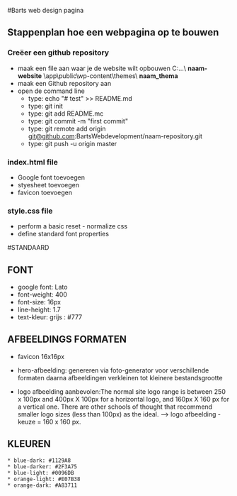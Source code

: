 #Barts web design pagina
## Stappenplan hoe een webpagina op te bouwen
### Creëer een github repository
* maak een file aan waar je de website wilt opbouwen C:\...\ __naam-website__ \app\public\wp-content\themes\ __naam_thema__
* maak een Github repository aan
* open de command line
	* type: echo "# test" >> README.md
	* type: git init
	* type: git add README.mc
	* type: git commit -m "first commit"
	* type: git remote add origin git@github.com:BartsWebdevelopment/naam-repository.git
	* type: git push -u origin master

### index.html file
 * Google font toevoegen
 * styesheet toevoegen
 * favicon toevoegen
 
### style.css file
 * perform a basic reset - normalize css
 * define standard font properties
 
 
#STANDAARD
## FONT
 * google font: Lato
 * font-weight: 400
 * font-size: 16px
 * line-height: 1.7
 * text-kleur: grijs : #777
  
## AFBEELDINGS FORMATEN
 * favicon 16x16px
 * hero-afbeelding:
    genereren via foto-generator voor verschillende formaten
    daarna afbeeldingen verkleinen tot kleinere bestandsgrootte
    
 * logo afbeelding aanbevolen:The normal site logo range is between 250 x 100px and 400px X 100px for a horizontal logo, and 160px X 160 px for a vertical one. There are other schools of thought that recommend smaller logo sizes (less than 100px) as the ideal.
   --> logo afbeelding - keuze = 160 x 160 px.
   
## KLEUREN
    * blue-dark: #1129A8
    * blue-darker: #2F3A75
    * blue-light: #0096DB
    * orange-light: #E07B38
    * orange-dark: #A83711